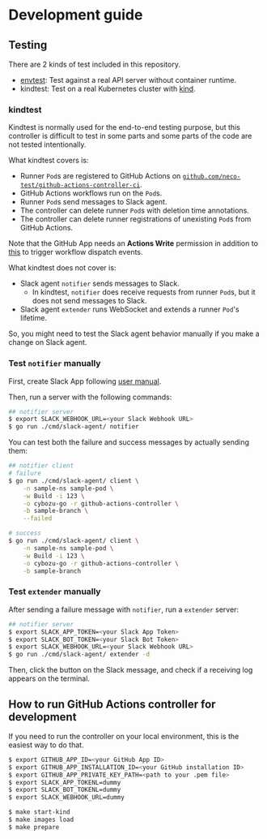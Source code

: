Development guide
=================

Testing
-------

There are 2 kinds of test included in this repository.

- [envtest](https://github.com/kubernetes-sigs/controller-runtime/tree/master/pkg/envtest):
  Test against a real API server without container runtime.
- kindtest: Test on a real Kubernetes cluster with [kind](https://kind.sigs.k8s.io/docs/user/quick-start/).

### kindtest

Kindtest is normally used for the end-to-end testing purpose, but this controller is
difficult to test in some parts and some parts of the code are not tested intentionally.

What kindtest covers is:

- Runner `Pod`s are registered to GitHub Actions on [`github.com/neco-test/github-actions-controller-ci`](https://github.com/neco-test/github-actions-controller-ci).
- GitHub Actions workflows run on the `Pod`s.
- Runner `Pod`s send messages to Slack agent.
- The controller can delete runner `Pod`s with deletion time annotations.
- The controller can delete runner registrations of unexisting `Pod`s from GitHub
  Actions.

Note that the GitHub App needs an **Actions Write** permission in addition to
[this](./user-manual.md#how-to-create-github-app) to trigger workflow dispatch events.

What kindtest does not cover is:

- Slack agent `notifier` sends messages to Slack.
  - In kindtest, `notifier` does receive requests from runner `Pod`s, but it does
    not send messages to Slack.
- Slack agent `extender` runs WebSocket and extends a runner `Pod`'s lifetime.

So, you might need to test the Slack agent behavior manually if you make a change
on Slack agent.

### Test `notifier` manually

First, create Slack App following [user manual](./user-manual.md#how-to-create-slack-app).

Then, run a server with the following commands:

```bash
## notifier server
$ export SLACK_WEBHOOK_URL=<your Slack Webhook URL>
$ go run ./cmd/slack-agent/ notifier
```

You can test both the failure and success messages by actually sending them:

```bash
## notifier client
# failure
$ go run ./cmd/slack-agent/ client \
    -n sample-ns sample-pod \
    -w Build -i 123 \
    -o cybozu-go -r github-actions-controller \
    -b sample-branch \
    --failed

# success
$ go run ./cmd/slack-agent/ client \
    -n sample-ns sample-pod \
    -w Build -i 123 \
    -o cybozu-go -r github-actions-controller \
    -b sample-branch
```

### Test `extender` manually

After sending a failure message with `notifier`, run a `extender` server:

```bash
## notifier server
$ export SLACK_APP_TOKEN=<your Slack App Token>
$ export SLACK_BOT_TOKEN=<your Slack Bot Token>
$ export SLACK_WEBHOOK_URL=<your Slack Webhook URL>
$ go run ./cmd/slack-agent/ extender -d
```

Then, click the button on the Slack message, and check if a receiving log appears
on the terminal.

How to run GitHub Actions controller for development
----------------------------------------------------

If you need to run the controller on your local environment, this is the easiest
way to do that.

```bash
$ export GITHUB_APP_ID=<your GitHub App ID>
$ export GITHUB_APP_INSTALLATION_ID=<your GitHub installation ID>
$ export GITHUB_APP_PRIVATE_KEY_PATH=<path to your .pem file>
$ export SLACK_APP_TOKENL=dummy
$ export SLACK_BOT_TOKENL=dummy
$ export SLACK_WEBHOOK_URL=dummy

$ make start-kind
$ make images load
$ make prepare
```
